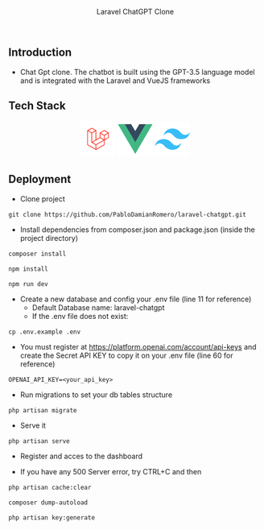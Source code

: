 <p align="center">Laravel ChatGPT Clone</p>
<br>

## Introduction
- Chat Gpt clone. The chatbot is built using the GPT-3.5 language model and is integrated with the Laravel and VueJS frameworks


## Tech Stack

<div align="center">
<img width="70" src="https://raw.githubusercontent.com/gilbarbara/logos/master/logos/laravel.svg"/>
<img width="70" src="https://github.com/devicons/devicon/blob/master/icons/vuejs/vuejs-original.svg"/>                 
<img width="70" src="https://github.com/devicons/devicon/blob/master/icons/tailwindcss/tailwindcss-plain.svg"/>                 
</div>


## Deployment
- Clone project
```
git clone https://github.com/PabloDamianRomero/laravel-chatgpt.git
```
- Install dependencies from composer.json and package.json (inside the project directory)
```
composer install
```
```
npm install
```
```
npm run dev
```
- Create a new database and config your .env file (line 11 for reference)
  - Default Database name: laravel-chatgpt
  - If the .env file does not exist:
 
 ```
 cp .env.example .env
 ```

- You must register at https://platform.openai.com/account/api-keys and create the Secret API KEY to copy it on your .env file (line 60 for reference)

 ```
 OPENAI_API_KEY=<your_api_key>
 ```

- Run migrations to set your db tables structure
```
php artisan migrate
```
- Serve it
```
php artisan serve
```
- Register and acces to the dashboard


- If you have any 500 Server error, try CTRL+C and then
```
php artisan cache:clear
```
```
composer dump-autoload
```
```
php artisan key:generate
```
